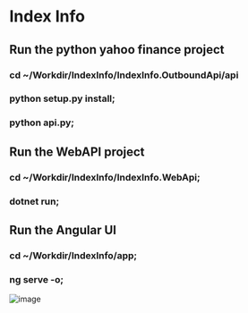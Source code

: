 # Index Info

## Run the python yahoo finance project
### cd ~/Workdir/IndexInfo/IndexInfo.OutboundApi/api
### python setup.py install;
### python api.py;

## Run the WebAPI project
### cd ~/Workdir/IndexInfo/IndexInfo.WebApi;
### dotnet run;

## Run the Angular UI

### cd ~/Workdir/IndexInfo/app;
### ng serve -o;
![image](https://user-images.githubusercontent.com/5723350/124570486-489c7b80-de8a-11eb-8882-8d736c24d98d.png)



